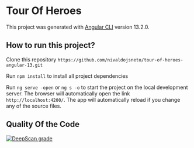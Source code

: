 # Tour Of Heroes

This project was generated with [Angular CLI](https://github.com/angular/angular-cli) version 13.2.0.

## How to run this project?

Clone this repository `https://github.com/nivaldojsneto/tour-of-heroes-angular-13.git`

Run `npm install` to install all project dependencies

Run `ng serve -open` or `ng s -o` to start the project on the local development server. The browser will automatically open the link `http://localhost:4200/`. The app will automatically reload if you change any of the source files.

## Quality Of the Code

[![DeepScan grade](https://deepscan.io/api/teams/16726/projects/20052/branches/533000/badge/grade.svg)](https://deepscan.io/dashboard#view=project&tid=16726&pid=20052&bid=533000)

